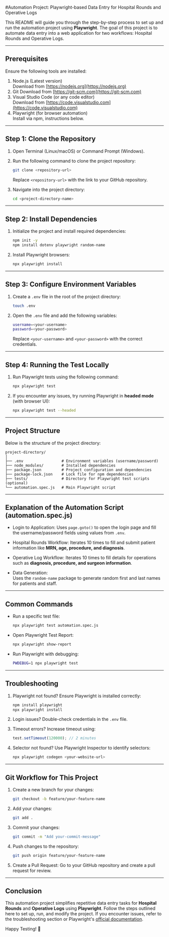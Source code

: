 #Automation Project: Playwright-based Data Entry for Hospital Rounds and Operative Logs

This README will guide you through the step-by-step process to set up and run the automation project using **Playwright**. The goal of this project is to automate data entry into a web application for two workflows: Hospital Rounds and Operative Logs.  

---

## Prerequisites
Ensure the following tools are installed:

1. Node.js (Latest version)  
   Download from [https://nodejs.org](https://nodejs.org)  
2. Git
   Download from [https://git-scm.com](https://git-scm.com)  
3. Visual Studio Code (or any code editor)  
   Download from [https://code.visualstudio.com](https://code.visualstudio.com)  
4. Playwright (for browser automation)  
   Install via npm, instructions below.

---

## Step 1: Clone the Repository
1. Open Terminal (Linux/macOS) or Command Prompt (Windows).  
2. Run the following command to clone the project repository:
   ```bash
   git clone <repository-url>
   ```
   Replace `<repository-url>` with the link to your GitHub repository.

3. Navigate into the project directory:
   ```bash
   cd <project-directory-name>
   ```

---

## Step 2: Install Dependencies
1. Initialize the project and install required dependencies:
   ```bash
   npm init -y
   npm install dotenv playwright random-name
   ```

2. Install Playwright browsers:
   ```bash
   npx playwright install
   ```

---

## Step 3: Configure Environment Variables
1. Create a `.env` file in the root of the project directory:
   ```bash
   touch .env
   ```

2. Open the `.env` file and add the following variables:
   ```bash
   username=<your-username>
   password=<your-password>
   ```

   Replace `<your-username>` and `<your-password>` with the correct credentials.

---

## Step 4: Running the Test Locally
1. Run Playwright tests using the following command:
   ```bash
   npx playwright test
   ```

2. If you encounter any issues, try running Playwright in **headed mode** (with browser UI):
   ```bash
   npx playwright test --headed
   ```

---

## Project Structure
Below is the structure of the project directory:
```
project-directory/
│
├── .env                 # Environment variables (username/password)
├── node_modules/        # Installed dependencies
├── package.json         # Project configuration and dependencies
├── package-lock.json    # Lock file for npm dependencies
├── tests/               # Directory for Playwright test scripts (optional)
└── automation.spec.js   # Main Playwright script
```

---

## Explanation of the Automation Script (automation.spec.js)
- Login to Application:
  Uses `page.goto()` to open the login page and fill the username/password fields using values from `.env`.

- Hospital Rounds Workflow:
  Iterates 10 times to fill and submit patient information like **MRN, age, procedure, and diagnosis**.

- Operative Log Workflow: 
  Iterates 10 times to fill details for operations such as **diagnosis, procedure, and surgeon information**.

- Data Generation:  
  Uses the `random-name` package to generate random first and last names for patients and staff.

---

## Common Commands

- Run a specific test file:
  ```bash
  npx playwright test automation.spec.js
  ```

- Open Playwright Test Report:
  ```bash
  npx playwright show-report
  ```

- Run Playwright with debugging:
  ```bash
  PWDEBUG=1 npx playwright test
  ```

---

## Troubleshooting
1. Playwright not found?
   Ensure Playwright is installed correctly:
   ```bash
   npm install playwright
   npx playwright install
   ```

2. Login issues?
   Double-check credentials in the `.env` file.

3. Timeout errors?
   Increase timeout using:
   ```js
   test.setTimeout(120000); // 2 minutes
   ```

4. Selector not found?
   Use Playwright Inspector to identify selectors:
   ```bash
   npx playwright codegen <your-website-url>
   ```

---

## Git Workflow for This Project

1. Create a new branch for your changes:
   ```bash
   git checkout -b feature/your-feature-name
   ```

2. Add your changes:
   ```bash
   git add .
   ```

3. Commit your changes:
   ```bash
   git commit -m "Add your-commit-message"
   ```

4. Push changes to the repository:
   ```bash
   git push origin feature/your-feature-name
   ```

5. Create a Pull Request: 
   Go to your GitHub repository and create a pull request for review.

---

## Conclusion
This automation project simplifies repetitive data entry tasks for **Hospital Rounds** and **Operative Logs** using **Playwright**. Follow the steps outlined here to set up, run, and modify the project. If you encounter issues, refer to the troubleshooting section or Playwright's [official documentation](https://playwright.dev/docs/intro). 

Happy Testing! 🎉
